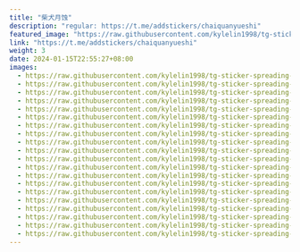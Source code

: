 ```yaml
---
title: "柴犬月蚀"
description: "regular: https://t.me/addstickers/chaiquanyueshi"
featured_image: "https://raw.githubusercontent.com/kylelin1998/tg-sticker-spreading-worldwide-images/main/img/a17d6559-0ec9-47cd-b3de-3172af53583a.jpg"
link: "https://t.me/addstickers/chaiquanyueshi"
weight: 3
date: 2024-01-15T22:55:27+08:00
images:
  - https://raw.githubusercontent.com/kylelin1998/tg-sticker-spreading-worldwide-images/main/img/a17d6559-0ec9-47cd-b3de-3172af53583a.jpg
  - https://raw.githubusercontent.com/kylelin1998/tg-sticker-spreading-worldwide-images/main/img/c21f26e9-8c1c-418c-a6a1-49f49909ac93.jpg
  - https://raw.githubusercontent.com/kylelin1998/tg-sticker-spreading-worldwide-images/main/img/d9e00a50-ac5a-4056-a54f-1cc718d017a7.jpg
  - https://raw.githubusercontent.com/kylelin1998/tg-sticker-spreading-worldwide-images/main/img/ca91befb-b722-4025-99a1-bd8644c9eebb.jpg
  - https://raw.githubusercontent.com/kylelin1998/tg-sticker-spreading-worldwide-images/main/img/02455958-af3a-4a5f-84b3-520d1a9c29da.jpg
  - https://raw.githubusercontent.com/kylelin1998/tg-sticker-spreading-worldwide-images/main/img/ae5a8a03-cefd-414e-8a3f-a61620c6dcf1.jpg
  - https://raw.githubusercontent.com/kylelin1998/tg-sticker-spreading-worldwide-images/main/img/73f32d2f-3b12-4ac7-b58a-48aebbe0818d.jpg
  - https://raw.githubusercontent.com/kylelin1998/tg-sticker-spreading-worldwide-images/main/img/737df63f-641a-45ab-a8cc-120f972e1491.jpg
  - https://raw.githubusercontent.com/kylelin1998/tg-sticker-spreading-worldwide-images/main/img/a5b50ac7-dd38-404d-9b2a-c14b93add248.jpg
  - https://raw.githubusercontent.com/kylelin1998/tg-sticker-spreading-worldwide-images/main/img/86914a5a-ee09-422b-80fc-e0318af592a8.jpg
  - https://raw.githubusercontent.com/kylelin1998/tg-sticker-spreading-worldwide-images/main/img/9f756cd5-f1e8-441c-b350-3b2e0891b6b7.jpg
  - https://raw.githubusercontent.com/kylelin1998/tg-sticker-spreading-worldwide-images/main/img/53dbb50e-1f9d-43c7-9cce-2bcd07dc4057.jpg
  - https://raw.githubusercontent.com/kylelin1998/tg-sticker-spreading-worldwide-images/main/img/679b2e61-da1d-4e44-a342-bbe2c6d9821b.jpg
  - https://raw.githubusercontent.com/kylelin1998/tg-sticker-spreading-worldwide-images/main/img/42c3c1b6-2144-4d8f-afdd-85e4efc5ac6f.jpg
  - https://raw.githubusercontent.com/kylelin1998/tg-sticker-spreading-worldwide-images/main/img/aec20430-3c63-4ad6-b4c0-cd024f3f53d4.jpg
  - https://raw.githubusercontent.com/kylelin1998/tg-sticker-spreading-worldwide-images/main/img/3e6df6e3-f2fe-463f-8ae7-1bfca05cbd26.jpg
  - https://raw.githubusercontent.com/kylelin1998/tg-sticker-spreading-worldwide-images/main/img/3a088241-94c3-4740-b7b1-ec77d3f1b1d3.jpg
  - https://raw.githubusercontent.com/kylelin1998/tg-sticker-spreading-worldwide-images/main/img/e9dbdc92-ded7-41e7-af2a-20edac6e475e.jpg
  - https://raw.githubusercontent.com/kylelin1998/tg-sticker-spreading-worldwide-images/main/img/44c1856b-2e62-45b4-86c4-6f44ea851ead.jpg
  - https://raw.githubusercontent.com/kylelin1998/tg-sticker-spreading-worldwide-images/main/img/4173c066-179d-4381-a095-b9730182c508.jpg
---
```


